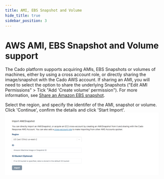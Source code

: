 ```yaml
---
title: AMI, EBS Snapshot and Volume
hide_title: true
sidebar_position: 3
---
```


# AWS AMI, EBS Snapshot and Volume support
The Cado platform supports acquiring AMIs, EBS Snapshots or volumes of machines, either by using a cross account role, or directly sharing the image/snapshot with the Cado AWS account.  If sharing an AMI, you will need to select the option to share the underlying Snapshots ("Edit AMI Permissions" > Tick "Add 'Create volume' permission"). For more information, see [Share an Amazon EBS snapshot](https://docs.aws.amazon.com/AWSEC2/latest/UserGuide/ebs-modifying-snapshot-permissions.html).

Select the region, and specify the identifer of the AMI, snapshot or volume. Click 'Continue', confirm the details and click 'Start Import'.
![AWS AMI](/img/aws-ami.png)
